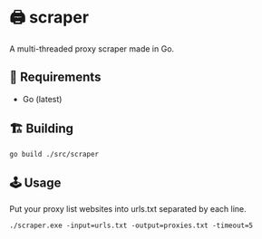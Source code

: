 # 🖨️ scraper
A multi-threaded proxy scraper made in Go. 
## 🧳 Requirements
* Go (latest)

## 🏗️ Building
```
go build ./src/scraper
```

## 🕹️ Usage
Put your proxy list websites into urls.txt separated by each line.
```
./scraper.exe -input=urls.txt -output=proxies.txt -timeout=5
```
